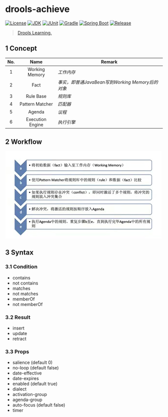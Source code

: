 # drools-achieve

[![License](https://img.shields.io/badge/License-MIT-important.svg?style=flat&logo=github)](https://www.mit-license.org)
[![JDK](https://img.shields.io/badge/JDK-1.8-success.svg?style=flat&logo=java)](https://www.oracle.com/java/technologies/javase-downloads.html)
[![JUnit](https://img.shields.io/badge/JUnit-5.6.3-success.svg?style=flat&logo=junit5)](https://junit.org/junit5/docs/current/user-guide)
[![Gradle](https://img.shields.io/badge/Gradle-7.2-success.svg?style=flat&logo=gradle)](https://docs.gradle.org/7.2/userguide/installation.html)
[![Spring Boot](https://img.shields.io/badge/Spring_Boot-2.3.12.RELEASE-success.svg?style=flat&logo=springboot)](https://docs.spring.io/spring-boot/docs/2.3.12.RELEASE/reference/htmlsingle/)
[![Release](https://img.shields.io/badge/Release-0.5.0-informational.svg)](https://github.com/aaric/drools-achieve/releases)

> [Drools Learning.](https://docs.drools.org/7.64.0.Final/drools-docs/html_single/index.html)

## 1 Concept

|No.|Name| Remark   |
|:---:|:---:|----------|
|1|Working Memory|*工作内存*|
|2|Fact|*事实，即普通JavaBean写到Working Memory后的对象*|
|3|Rule Base|*规则库*|
|4|Pattern Matcher|*匹配器*|
|5|Agenda|*议程*|
|6|Execution Engine|*执行引擎*|

## 2 Workflow

![workflow](workflow.jpg)

## 3 Syntax

### 3.1 Condition

- contains
- not contains
- matches
- not matches
- memberOf
- not memberOf

### 3.2 Result

- insert
- update
- retract

### 3.3 Props

- salience (default 0)
- no-loop (default false)
- date-effective
- date-expires
- enabled (default true)
- dialect
- activation-group
- agenda-group
- auto-focus (default false)
- timer
